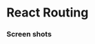 # React Routing

<!-- In this application, I have made a cart logic for adding and removing items from the cart. 
I have usedthe following concepts.

- using redux and redux-toolkit for state management 
- use single data store for redux
- using multiple reducers for state management
- handling http states and feedback with redux
- using action creator "THUNK"
- handling async code in side-effects
 -->

### Screen shots

<!-- home page
![Screen shot 1](screenshots/1.png "Screen shot 1")

Added item to the cart, which also sends to server.
![Screen shot with empty input](screenshots/2.png "Screen shot with empty input")

home page with Cart
![Screen shot with empty input](screenshots/3.png "Screen shot with empty input") -->

